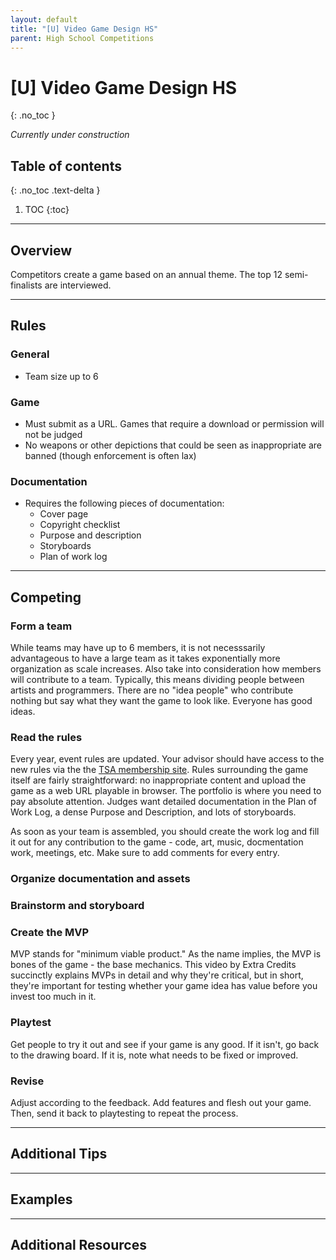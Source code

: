 ```yaml
---
layout: default
title: "[U] Video Game Design HS"
parent: High School Competitions
---
```


# [U] Video Game Design HS
{: .no_toc }

*Currently under construction*

## Table of contents
{: .no_toc .text-delta }

1. TOC
{:toc}

---

## Overview
Competitors create a game based on an annual theme. The top 12 semi-finalists are interviewed.

---

## Rules

### General

- Team size up to 6

### Game

- Must submit as a URL. Games that require a download or permission will not be judged
- No weapons or other depictions that could be seen as inappropriate are banned (though enforcement is often lax)

### Documentation

- Requires the following pieces of documentation:
  - Cover page
  - Copyright checklist
  - Purpose and description
  - Storyboards
  - Plan of work log

---

## Competing

### Form a team

While teams may have up to 6 members, it is not necesssarily advantageous to have a large team as it takes exponentially more organization as scale increases. Also take into consideration how members will contribute to a team. Typically, this means dividing people between artists and programmers. There are no "idea people" who contribute nothing but say what they want the game to look like. Everyone has good ideas.

### Read the rules

Every year, event rules are updated. Your advisor should have access to the new rules via the the [TSA membership site](https://tsamembership.registermychapter.com). Rules surrounding the game itself are fairly straightforward: no inappropriate content and upload the game as a web URL playable in browser. The portfolio is where you need to pay absolute attention. Judges want detailed documentation in the Plan of Work Log, a dense Purpose and Description, and lots of storyboards.

As soon as your team is assembled, you should create the work log and fill it out for any contribution to the game - code, art, music, docmentation work, meetings, etc. Make sure to add comments for every entry.

### Organize documentation and assets



### Brainstorm and storyboard



### Create the MVP

MVP stands for "minimum viable product." As the name implies, the MVP is bones of the game - the base mechanics. This video by Extra Credits succinctly explains MVPs in detail and why they're critical, but in short, they're important for testing whether your game idea has value before you invest too much in it.

### Playtest

Get people to try it out and see if your game is any good. If it isn't, go back to the drawing board. If it is, note what needs to be fixed or improved.

### Revise

Adjust according to the feedback. Add features and flesh out your game. Then, send it back to playtesting to repeat the process.

---

## Additional Tips







---

## Examples

---

## Additional Resources
